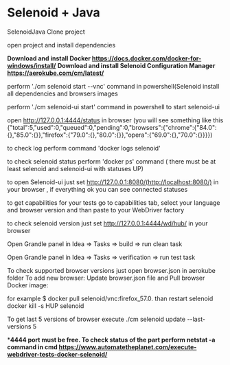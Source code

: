 # Selenoid + Java
SelenoidJava
Clone project 

open project and install dependencies

<b>Download and install Docker https://docs.docker.com/docker-for-windows/install/</b>
<b> Download and install Selenoid Configuration Manager https://aerokube.com/cm/latest/</b>

perform './cm selenoid start --vnc' command in powershell(Selenoid install all dependencies and browsers images

perform './cm selenoid-ui start' command in powershell to start selenoid-ui

open http://127.0.0.1:4444/status in browser (you will see something like this {"total":5,"used":0,"queued":0,"pending":0,"browsers":{"chrome":{"84.0":{},"85.0":{}},"firefox":{"79.0":{},"80.0":{}},"opera":{"69.0":{},"70.0":{}}}})

to check log perform command 'docker logs selenoid'

to check selenoid status perform 'docker ps' command ( there must be at least selenoid and selenoid-ui with statuses UP)

to open Selenoid-ui just set http://127.0.0.1:8080/(http://localhost:8080/) in your browser , if everything ok you can see connected statuses

to get capabilities for your tests go to capabilities tab, select your language and browser version and than paste to your WebDriver factory

to check selenoid version just set http://127.0.0.1:4444/wd/hub/ in your browser

Open Grandle panel in Idea => Tasks => build => run clean task

Open Grandle panel in Idea => Tasks => verification => run test task

To check supported browser versions just open browser.json in aerokube folder
To add new browser:
Update browser.json file and Pull browser Docker image:

for example $ docker pull selenoid/vnc:firefox_57.0. than restart selenoid docker kill -s HUP selenoid

To get last 5 versions of browser execute ./cm selenoid update --last-versions 5

*<b>4444 port must be free. To check status of the part perform netstat -a command in cmd<b>
  https://www.automatetheplanet.com/execute-webdriver-tests-docker-selenoid/
